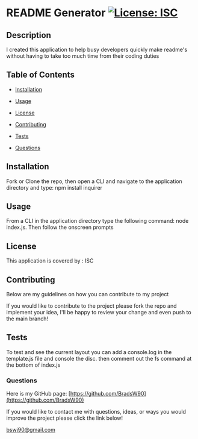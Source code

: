 # README Generator [![License: ISC](https://img.shields.io/badge/License-ISC-blue.svg)](https://opensource.org/licenses/ISC)

  ## Description

  I created this application to help busy developers quickly make readme's without having to take too much time from their coding duties

  ## Table of Contents

  - [Installation](#Installation)

  - [Usage](#Usage)

  - [License](#License)

  - [Contributing](#Contributing)

  - [Tests](#Tests)

  - [Questions](#Questions)

  ## Installation

  Fork or Clone the repo, then open a CLI and navigate to the application directory and type: npm install inquirer

  ## Usage

  From a CLI in the application directory type the following command: node index.js. Then follow the onscreen prompts

  ## License

  This application is covered by : ISC

  ## Contributing

  Below are my guidelines on how you can contribute to my project

  If you would like to contribute to the project please fork the repo and implement your idea, I'll be happy to review your change and even push to the main branch!

  ## Tests

  To test and see the current layout you can add a console.log in the template.js file and console the disc. then comment out the fs command at the bottom of index.js

  ### Questions

  Here is my GitHub page: [https://github.com/BradsW90](https://github.com/BradsW90)

  If you would like to contact me with questions, ideas, or ways you would improve the project please click the link below!

  [bswj90@gmail.com](mailto:bswj90@gmail.com)
  
  